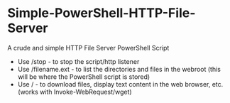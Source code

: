 # Simple-PowerShell-HTTP-File-Server
A crude and simple HTTP File Server PowerShell Script

* Use /stop - to stop the script/http listener
* Use /filename.ext - to list the directories and files in the webroot (this will be where the PowerShell script is stored)
* Use /<almost anything else> - to download files, display text content in the web browser, etc. (works with Invoke-WebRequest/wget)
